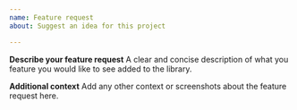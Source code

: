 ```yaml
---
name: Feature request
about: Suggest an idea for this project

---
```


**Describe your feature request**
A clear and concise description of what you feature you would like to see added to the library.

**Additional context**
Add any other context or screenshots about the feature request here.
